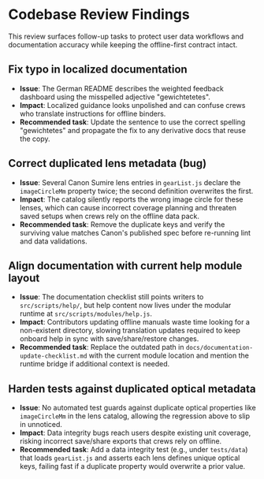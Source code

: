 # Codebase Review Findings

This review surfaces follow-up tasks to protect user data workflows and documentation accuracy while keeping the offline-first contract intact.

## Fix typo in localized documentation
- **Issue**: The German README describes the weighted feedback dashboard using the misspelled adjective "gewichtetetes".
- **Impact**: Localized guidance looks unpolished and can confuse crews who translate instructions for offline binders.
- **Recommended task**: Update the sentence to use the correct spelling "gewichtetes" and propagate the fix to any derivative docs that reuse the copy.

## Correct duplicated lens metadata (bug)
- **Issue**: Several Canon Sumire lens entries in `gearList.js` declare the `imageCircleMm` property twice; the second definition overwrites the first.
- **Impact**: The catalog silently reports the wrong image circle for these lenses, which can cause incorrect coverage planning and threaten saved setups when crews rely on the offline data pack.
- **Recommended task**: Remove the duplicate keys and verify the surviving value matches Canon's published spec before re-running lint and data validations.

## Align documentation with current help module layout
- **Issue**: The documentation checklist still points writers to `src/scripts/help/`, but help content now lives under the modular runtime at `src/scripts/modules/help.js`.
- **Impact**: Contributors updating offline manuals waste time looking for a non-existent directory, slowing translation updates required to keep onboard help in sync with save/share/restore changes.
- **Recommended task**: Replace the outdated path in `docs/documentation-update-checklist.md` with the current module location and mention the runtime bridge if additional context is needed.

## Harden tests against duplicated optical metadata
- **Issue**: No automated test guards against duplicate optical properties like `imageCircleMm` in the lens catalog, allowing the regression above to slip in unnoticed.
- **Impact**: Data integrity bugs reach users despite existing unit coverage, risking incorrect save/share exports that crews rely on offline.
- **Recommended task**: Add a data integrity test (e.g., under `tests/data`) that loads `gearList.js` and asserts each lens defines unique optical keys, failing fast if a duplicate property would overwrite a prior value.

